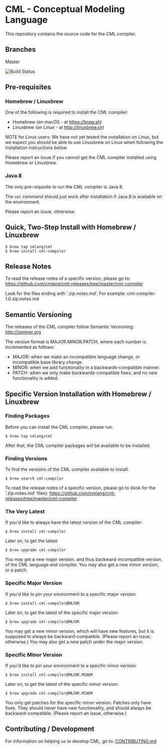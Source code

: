 # CML - Conceptual Modeling Language

This repository contains the source code for the CML compiler.

## Branches

Master

![Build Status](https://travis-ci.org/cmlang/cml-compiler.svg?branch=master)

## Pre-requisites

### Homebrew / Linuxbrew

One of the following is required to install the CML compiler:
- Homebrew (on macOS - at https://brew.sh)
- Linuxbrew (on Linux - at http://linuxbrew.sh)

NOTE for Linux users: We have not yet tested the installation on Linux,
but we expect you should be able to use Linuxbrew on Linux
when following the installation instructions below.

Please report an issue if you cannot get the CML compiler installed using Homebrew or Linuxbrew.

### Java 8

The only pre-requisite to run the CML compiler is Java 8.

The `cml` command should just work after installation if Java 8 is available on the environment.

Please report an issue, otherwise.

## Quick, Two-Step Install with Homebrew / Linuxbrew

```
$ brew tap cmlang/cml
$ brew install cml-compiler
```

## Release Notes

To read the release notes of a specific version, please go to: https://github.com/cmlang/cml-releases/tree/master/cml-compiler

Look for the files ending with '.zip.notes.md'. For example: cml-compiler-1.0.zip.notes.md

## Semantic Versioning

The releases of the CML compiler follow Semantic Versioning: http://semver.org

The version format is MAJOR.MINOR.PATCH, where each number is incremented as follows:
- MAJOR: when we make an incompatible language change, or incompatible base library change.
- MINOR: when we add functionality in a backwards-compatible manner.
- PATCH: when we only make backwards-compatible fixes; and no new functionality is added.

## Specific Version Installation with Homebrew / Linuxbrew

### Finding Packages

Before you can install the CML compiler, please run:

```
$ brew tap cmlang/cml
```

After that, the CML compiler packages will be available to be installed.

### Finding Versions

To find the versions of the CML compiler available to install:

```
$ brew search cml-compiler
```

To read the release notes of a specific version, please go to (look for the '.zip.notes.md' files): https://github.com/cmlang/cml-releases/tree/master/cml-compiler

### The Very Latest

If you'd like to always have the latest version of the CML compiler:

```
$ brew install cml-compiler
```

Later on, to get the latest:

```
$ brew upgrade cml-compiler
```

You may get a new major version,
and thus backward-incompatible version,
of the CML language and compiler.
You may also get a new minor version, or a patch.

### Specific Major Version

If you'd like to pin your environment to a specific major version:

```
$ brew install cml-compiler@MAJOR
```

Later on, to get the latest of the specific major version:

```
$ brew upgrade cml-compiler@MAJOR
```

You may get a new minor version,
which will have new features,
but it is supposed to always be backward-compatible.
(Please report an issue, otherwise.)
You may also get a new patch under the major version.

### Specific Minor Version

If you'd like to pin your environment to a specific minor version:

```
$ brew install cml-compiler@MAJOR.MINOR
```

Later on, to get the latest of the specific minor version:

```
$ brew upgrade cml-compiler@MAJOR.MINOR
```

You only get patches for the specific minor version.
Patches only have fixes.
They should never have new functionality,
and should always be backward-compatible.
(Please report an issue, otherwise.)

## Contributing / Development

For information on helping us to develop CML, go to: [CONTRIBUTING.md](https://github.com/cmlang/cml-compiler/blob/master/CONTRIBUTING.md)
